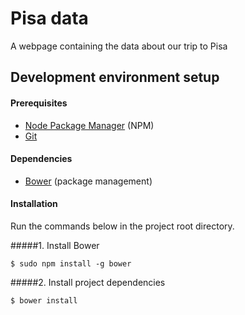 Pisa data
=========

A webpage containing the data about our trip to Pisa

## Development environment setup
#### Prerequisites

* [Node Package Manager](https://npmjs.org/) (NPM)
* [Git](http://git-scm.com/)

#### Dependencies

* [Bower](http://bower.io/) (package management)

#### Installation
Run the commands below in the project root directory.

#####1. Install Bower

    $ sudo npm install -g bower

#####2. Install project dependencies

    $ bower install
    